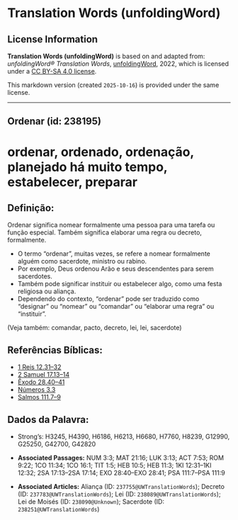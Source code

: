 # Translation Words (unfoldingWord)

## License Information

**Translation Words (unfoldingWord)** is based on and adapted from: _unfoldingWord® Translation Words_, [unfoldingWord](https://unfoldingword.org/utw), 2022, which is licensed under a [CC BY-SA 4.0 license](https://creativecommons.org/licenses/by-sa/4.0/legalcode.en).

This markdown version (created `2025-10-16`) is provided under the same license.



--------------------------------

## Ordenar (id: 238195)

ordenar, ordenado, ordenação, planejado há muito tempo, estabelecer, preparar
=============================================================================

Definição:
----------

Ordenar significa nomear formalmente uma pessoa para uma tarefa ou função especial. Também significa elaborar uma regra ou decreto, formalmente.

* O termo “ordenar”, muitas vezes, se refere a nomear formalmente alguém como sacerdote, ministro ou rabino.
* Por exemplo, Deus ordenou Arão e seus descendentes para serem sacerdotes.
* Também pode significar instituir ou estabelecer algo, como uma festa religiosa ou aliança.
* Dependendo do contexto, “ordenar” pode ser traduzido como “designar” ou “nomear” ou “comandar” ou “elaborar uma regra” ou “instituir”.

(Veja também: comandar, pacto, decreto, lei, lei, sacerdote)

Referências Bíblicas:
---------------------

* [1 Reis 12\.31–32](https://ref.ly/1Kgs12:31-1Kgs12:32)
* [2 Samuel 17\.13–14](https://ref.ly/2Sam17:13-2Sam17:14)
* [Êxodo 28\.40–41](https://ref.ly/Exod28:40-Exod28:41)
* [Números 3\.3](https://ref.ly/Num3:3)
* [Salmos 111\.7–9](https://ref.ly/Ps111:7-Ps111:9)

Dados da Palavra:
-----------------

* Strong’s: H3245, H4390, H6186, H6213, H6680, H7760, H8239, G12990, G25250, G42700, G42820

* **Associated Passages:** NUM 3:3; MAT 21:16; LUK 3:13; ACT 7:53; ROM 9:22; 1CO 11:34; 1CO 16:1; TIT 1:5; HEB 10:5; HEB 11:3; 1KI 12:31–1KI 12:32; 2SA 17:13–2SA 17:14; EXO 28:40–EXO 28:41; PSA 111:7–PSA 111:9
* **Associated Articles:** Aliança (ID: `237755@UWTranslationWords`); Decreto (ID: `237783@UWTranslationWords`); Lei (ID: `238089@UWTranslationWords`); Lei de Moisés (ID: `238090@Unknown`); Sacerdote (ID: `238251@UWTranslationWords`)

